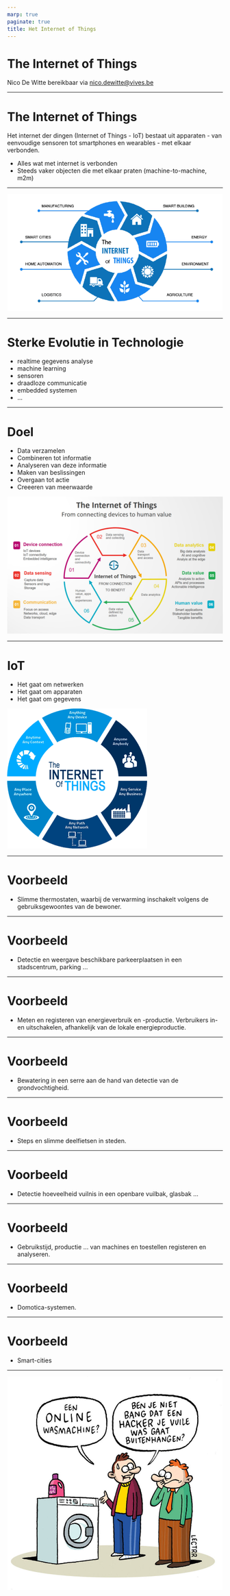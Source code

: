 ```yaml
---
marp: true
paginate: true
title: Het Internet of Things
---
```


<!-- TODO Smart building, smart houses, monitoring, dashboarding, ... -->

<!-- Consumer applications
Commercial application
Industrial applications
Infrastructure applications
Military applications -->

# <!-- fit --> The Internet of Things

Nico De Witte
bereikbaar via [nico.dewitte@vives.be](mailto:nico.dewitte@vives.be)

---

# The Internet of Things

Het internet der dingen (Internet of Things - IoT) bestaat uit apparaten - van eenvoudige sensoren tot smartphones en wearables - met elkaar verbonden.

* Alles wat met internet is verbonden
* Steeds vaker objecten die met elkaar praten (machine-to-machine, m2m)

---

![bg fit](./img/iot.png)
<!-- Source: https://cyberimpulses.com/internet-of-things/ -->

---

# Sterke Evolutie in Technologie

* realtime gegevens analyse
* machine learning
* sensoren
* draadloze communicatie
* embedded systemen
* ...

---

# Doel

* Data verzamelen
* Combineren tot informatie
* Analyseren van deze informatie
* Maken van beslissingen
* Overgaan tot actie
* Creeeren van meerwaarde

![bg right:45%](./img/value-iot.jpg)

<!-- Source: https://www.brillicaservices.com/understanding-the-internet-of-things-what-it-is-how-it-functions-and-why-it-matters/ -->

---

# IoT

* Het gaat om netwerken
* Het gaat om apparaten
* Het gaat om gegevens

![bg right fit](./img/internet-of-any.png)

---

# Voorbeeld

* Slimme thermostaten, waarbij de verwarming inschakelt volgens de gebruiksgewoontes van de bewoner.

---

# Voorbeeld

* Detectie en weergave beschikbare parkeerplaatsen in een stadscentrum, parking ...

---

# Voorbeeld

* Meten en registeren van energieverbruik en -productie. Verbruikers in- en uitschakelen, afhankelijk van de lokale energieproductie.

---

# Voorbeeld

* Bewatering in een serre aan de hand van detectie van de grondvochtigheid.

---

# Voorbeeld

* Steps en slimme deelfietsen in steden.

---

# Voorbeeld

* Detectie hoeveelheid vuilnis in een openbare vuilbak, glasbak ...

---

# Voorbeeld

* Gebruikstijd, productie ... van machines en toestellen registeren en analyseren.

---

# Voorbeeld

* Domotica-systemen.

---

# Voorbeeld

* Smart-cities

---


![bg fit](./img/wasmachine.jpg)

<!-- Source: https://datanews.knack.be/ict/nieuws/het-internet-der-dingen-hoe-futuristische-films-sneller-dan-gedacht-realiteit-werden/article-normal-545751.html?cookie_check=1581619376 -->

